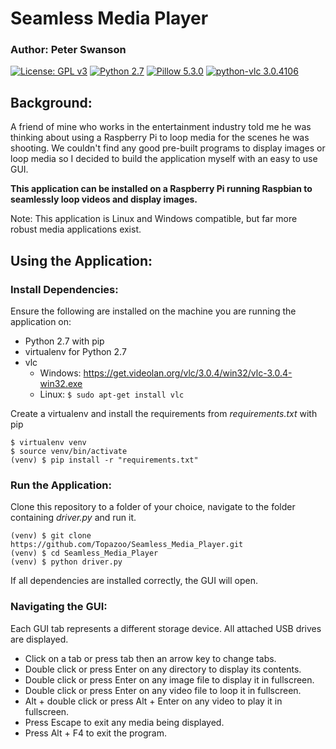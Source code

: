 # Seamless Media Player
### Author: Peter Swanson
[![License: GPL v3](https://img.shields.io/badge/License-GPL%20v3-blue.svg)](https://www.gnu.org/licenses/gpl-3.0)
[![Python 2.7](https://img.shields.io/badge/Python-2.7-brightgreen.svg)](https://www.python.org/downloads/release/python-2714/)
[![Pillow 5.3.0](https://img.shields.io/badge/Pillow-5.3.0-brightgreen.svg)](https://pypi.org/project/Pillow/5.3.0/)
[![python-vlc 3.0.4106](https://img.shields.io/badge/python–vlc-3.0.4106-brightgreen.svg)](https://pypi.org/project/python-vlc/3.0.4106/)

## Background:
A friend of mine who works in the entertainment industry told me he was thinking
about using a Raspberry Pi to loop media for the scenes he was shooting. We couldn't find
any good pre-built programs to display images or loop media so I decided to build the 
application myself with an easy to use GUI. 

<b>This application can be installed on a Raspberry Pi running Raspbian to seamlessly loop videos and display images.</b>

Note: This application is Linux and Windows compatible, but far more robust media applications exist.

## Using the Application:
### Install Dependencies:
Ensure the following are installed on the machine you are running the application on:
- Python 2.7 with pip
- virtualenv for Python 2.7
- vlc
    - Windows: https://get.videolan.org/vlc/3.0.4/win32/vlc-3.0.4-win32.exe
    - Linux: ``` $ sudo apt-get install vlc ```

Create a virtualenv and install the requirements from <i>requirements.txt</i> with pip
```
$ virtualenv venv
$ source venv/bin/activate
(venv) $ pip install -r "requirements.txt"
``` 
### Run the Application:
Clone this repository to a folder of your choice, navigate to the folder containing
<i>driver.py</i> and run it.
```
(venv) $ git clone https://github.com/Topazoo/Seamless_Media_Player.git
(venv) $ cd Seamless_Media_Player
(venv) $ python driver.py
```
If all dependencies are installed correctly, the GUI will open.

### Navigating the GUI: 
Each GUI tab represents a different storage device. All attached USB drives are
displayed.
- Click on a tab or press tab then an arrow key to change tabs. 
- Double click or press Enter on any directory to display its contents.
- Double click or press Enter on any image file to display it in fullscreen.
- Double click or press Enter on any video file to loop it in fullscreen.
- Alt + double click or press Alt + Enter on any video to play it in fullscreen. 
- Press Escape to exit any media being displayed.
- Press Alt + F4 to exit the program.
